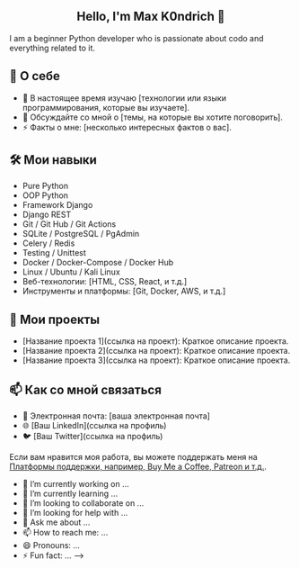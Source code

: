 <h2 align="center">Hello, I'm Max K0ndrich 👋 </h2>

I am a beginner Python developer who is passionate about codo and everything related to it.

## 🚀 О себе

- 🌱 В настоящее время изучаю [технологии или языки программирования, которые вы изучаете].
- 💬 Обсуждайте со мной о [темы, на которые вы хотите поговорить].
- ⚡ Факты о мне: [несколько интересных фактов о вас].

## 🛠️ Мои навыки

- Pure Python
- OOP Python
- Framework Django
- Django REST
- Git / Git Hub / Git Actions
- SQLite / PostgreSQL / PgAdmin
- Celery / Redis
- Testing / Unittest
- Docker / Docker-Compose / Docker Hub
- Linux / Ubuntu / Kali Linux
- Веб-технологии: [HTML, CSS, React, и т.д.]
- Инструменты и платформы: [Git, Docker, AWS, и т.д.]

## 📂 Мои проекты

- [Название проекта 1](ссылка на проект): Краткое описание проекта.
- [Название проекта 2](ссылка на проект): Краткое описание проекта.
- [Название проекта 3](ссылка на проект): Краткое описание проекта.

## 📫 Как со мной связаться

- 📧 Электронная почта: [ваша электронная почта]
- 🌐 [Ваш LinkedIn](ссылка на профиль)
- 🐦 [Ваш Twitter](ссылка на профиль)

Если вам нравится моя работа, вы можете поддержать меня на [Платформы поддержки, например, Buy Me a Coffee, Patreon и т.д.](ссылка).


- 🔭 I’m currently working on ...
- 🌱 I’m currently learning ...
- 👯 I’m looking to collaborate on ...
- 🤔 I’m looking for help with ...
- 💬 Ask me about ...
- 📫 How to reach me: ...
- 😄 Pronouns: ...
- ⚡ Fun fact: ...
-->
